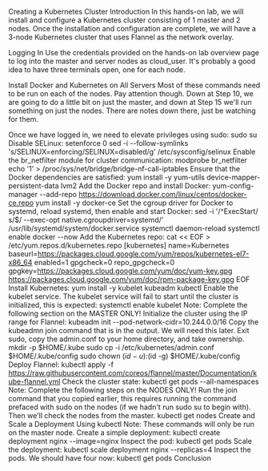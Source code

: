 Creating a Kubernetes Cluster
Introduction
In this hands-on lab, we will install and configure a Kubernetes cluster consisting of 1 master and 2 nodes. Once the installation and configuration are complete, we will have a 3-node Kubernetes cluster that uses Flannel as the network overlay.

Logging In
Use the credentials provided on the hands-on lab overview page to log into the master and server nodes as cloud_user. It's probably a good idea to have three terminals open, one for each node.

Install Docker and Kubernetes on All Servers
Most of these commands need to be run on each of the nodes. Pay attention though. Down at Step 10, we are going to do a little bit on just the master, and down at Step 15 we'll run something on just the nodes. There are notes down there, just be watching for them.

Once we have logged in, we need to elevate privileges using sudo:
sudo su  
Disable SELinux:
setenforce 0
sed -i --follow-symlinks 's/SELINUX=enforcing/SELINUX=disabled/g' /etc/sysconfig/selinux
Enable the br_netfilter module for cluster communication:
modprobe br_netfilter
echo '1' > /proc/sys/net/bridge/bridge-nf-call-iptables
Ensure that the Docker dependencies are satisfied:
yum install -y yum-utils device-mapper-persistent-data lvm2
Add the Docker repo and install Docker:
yum-config-manager --add-repo https://download.docker.com/linux/centos/docker-ce.repo
yum install -y docker-ce
Set the cgroup driver for Docker to systemd, reload systemd, then enable and start Docker:
sed -i '/^ExecStart/ s/$/ --exec-opt native.cgroupdriver=systemd/' /usr/lib/systemd/system/docker.service
systemctl daemon-reload
systemctl enable docker --now
Add the Kubernetes repo:
cat << EOF > /etc/yum.repos.d/kubernetes.repo
[kubernetes]
name=Kubernetes
baseurl=https://packages.cloud.google.com/yum/repos/kubernetes-el7-x86_64
enabled=1
gpgcheck=0
repo_gpgcheck=0
gpgkey=https://packages.cloud.google.com/yum/doc/yum-key.gpg
  https://packages.cloud.google.com/yum/doc/rpm-package-key.gpg
EOF
Install Kubernetes:
yum install -y kubelet kubeadm kubectl
Enable the kubelet service. The kubelet service will fail to start until the cluster is initialized, this is expected:
systemctl enable kubelet
Note: Complete the following section on the MASTER ONLY!
Initialize the cluster using the IP range for Flannel:
kubeadm init --pod-network-cidr=10.244.0.0/16
Copy the kubeadmn join command that is in the output. We will need this later.
Exit sudo, copy the admin.conf to your home directory, and take ownership.
mkdir -p $HOME/.kube
sudo cp -i /etc/kubernetes/admin.conf $HOME/.kube/config
sudo chown $(id -u):$(id -g) $HOME/.kube/config
Deploy Flannel:
kubectl apply -f https://raw.githubusercontent.com/coreos/flannel/master/Documentation/kube-flannel.yml
Check the cluster state:
kubectl get pods --all-namespaces
Note: Complete the following steps on the NODES ONLY!
Run the join command that you copied earlier, this requires running the command prefaced with sudo on the nodes (if we hadn't run sudo su to begin with). Then we'll check the nodes from the master.
kubectl get nodes
Create and Scale a Deployment Using kubectl
Note: These commands will only be run on the master node.
Create a simple deployment:
kubectl create deployment nginx --image=nginx
Inspect the pod:
kubectl get pods
Scale the deployment:
kubectl scale deployment nginx --replicas=4
Inspect the pods. We should have four now:
kubectl get pods
Conclusion